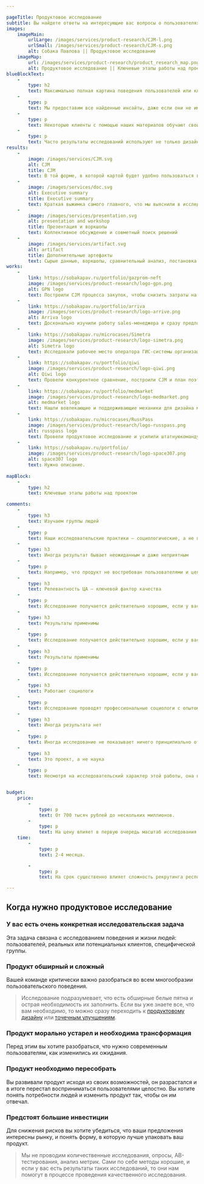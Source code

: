 ```yaml
---

pageTitle: Продуктовое исследование
subtitle: Вы найдете ответы на интересующие вас вопросы о пользователях и их поведении и получите наглядную CJM. 
images:
    imageMain:
        urlLarge: /images/services/product-research/CJM-l.png 
        urlSmall: /images/services/product-research/CJM-s.png
        alt: Собака Павлова || Продуктовое исследование
    imageMap:
        url: /images/services/product-research/product_research_map.png
        alt: Продуктовое исследование || Ключевые этапы работы над проектом
blueBlockText:
    -
        type: h2
        text: Максимально полная картина поведения пользователей или клиентов позволит сфокусировать и обосновать инвестиции. 
    -
        type: p
        text: Мы предоставим все найденные инсайты, даже если они не имеют непосредсвенного отношения к продукту.
    -
        type: p
        text: Некоторые клиенты с помощью наших материалов обучают своих сотрудников особенностям продукта.
    -
        type: p
        text: Часто результаты исследований используют не только дизайн-команды, а еще и маркетинг, служба безопасности, отдел продаж, разработчики.
results:
    -
        image: /images/services/CJM.svg
        alt: CJM
        title: CJM
        text: В той форме, в которой картой будет удобно пользоваться вам
    -
        image: /images/services/doc.svg
        alt: Executive summary
        title: Executive summary
        text: Краткая выжимка самого главного, что мы выяснили в исследовании
    -
        image: /images/services/presentation.svg
        alt: presentation and workshop
        title: Презентация и воркшопы
        text: Коллективное обсуждение и совметный поиск решений
    -   
        image: /images/services/artifact.svg
        alt: artifact
        title: Дополнительные артефакты
        text: Сырые данные, воркшопы, сравнительный анализ, постановка для разработи                                                 
works:
    -
        link: https://sobakapav.ru/portfolio/gazprom-neft
        image: /images/services/product-research/logo-gpn.png
        alt: GPN logo
        text: Построили CJM процесса закупок, чтобы снизить затраты на их проведение.
    -
        link: https://sobakapav.ru/portfolio/arriva
        image: /images/services/product-research/logo-arrive.png
        alt: Arriva logo
        text: Досконально изучили работу sales-менеджера и сразу предложили конкретные улучшения в CRM.
    -
        link: https://sobakapav.ru/microcases/Simetra
        image: /images/services/product-research/logo-simetra.png
        alt: Simetra logo
        text: Исследовали рабочее место оператора ГИС-системы организации дорожного движения. 
    -
        link: https://sobakapav.ru/portfolio/qiwi
        image: /images/services/product-research/logo-qiwi.png
        alt: Qiwi logo
        text: Провели конкурентное сравнение, построили CJM и план поэтапного изменения интерфейса.
    -
        link: https://sobakapav.ru/portfolio/medmarket
        image: /images/services/product-research/logo-medmarket.png
        alt: medmarket logo
        text: Нашли вовлекающие и поддерживающие механики для дизайна медицинского приложения.
    -
        link: https://sobakapav.ru/microcases/RussPass
        image: /images/services/product-research/logo-russpass.png
        alt: russpass logo
        text: Провели продуктовое исследование и усилили штатнуюкоманду дизайнеров.
    -
        link: https://sobakapav.ru/portfolio/
        image: /images/services/product-research/logo-space307.png
        alt: space307 logo
        text: Нужно описание.
        
mapBlock:
    -
        type: h2
        text: Ключевые этапы работы над проектом

comments:
    -
        type: h3
        text: Изучаем группы людей
    -
        type: p
        text: Наши исследовательские практики — социологические, а не психологические. То есть мы исследуем поведение групп людей, а не отдельной личности.
    -
        type: h3
        text: Иногда результат бывает неожиданным и даже неприятным
    -
        type: p
        text: Например, что продукт не востребован пользователями и целесообразно свернуть инвестиции. Это тоже ценный результат, избавляющей от пустой траты ресурсов. 
    -
        type: h3
        text: Релевантность ЦА — ключевой фактор качества
    -
        type: p
        text: Исследование получается действительно хорошим, если у вас есть доступ к вашей целевой аудитории.
    -
        type: h3
        text: Результаты применимы
    -
        type: p
        text: Исследование получается действительно хорошим, если у вас есть доступ к вашей целевой аудитории.
    -
        type: h3
        text: Результаты применимы
    -
        type: p
        text: Исследование получается действительно хорошим, если у вас есть доступ к вашей целевой аудитории.
    -
        type: h3
        text: Работают социологи
    -
        type: p
        text: Исследование проводят профессиональные социологи с опытом работы в дизайн-проектах. Другие специалисты, включая дизайнеров, выполняют второстепенные задачи.
    -
        type: h3
        text: Иногда результата нет
    -
        type: p
        text: Иногда исследование не показывает ничего принципиально отличающегося от того, что вы уже знали. Но все-таки обычно это редкость.
    -
        type: h3
        text: Это проект, а не наука
    -
        type: p
        text: Несмотря на исследовательский характер этой работы, она все равно идет в проектном темпе и в проектных рамках. Это отличает наши исследования от научных. 


budget:
    price:
        -
            type: p
            text: От 700 тысяч рублей до нескольких миллионов.
        -
            type: p
            text: На цену влияет в первую очередь масштаб исследования.
    time:
        -
            type: p
            text: 2-4 месяца. 

        -
            type: p
            text: На срок существенно влияет сложность рекрутинга респондентов, входящих в конкретную целевую группу. 

---
```


## Когда нужно продуктовое исследование

### У вас есть очень конкретная исследовательская задача

Эта задача связана с исследованием поведения и жизни людей: пользователей, реальных или потенциальных клиентов, специфической группы. 

### Продукт обширный и сложный

Вашей команде критически важно разобраться во всем многообразии пользовательского поведения.

> Исследование подразумевает, что есть обширные белые пятна и острая необходимость их заполнить. Если вы уже знаете все, что вам необходимо, то можно сразу переходить к [продуктовому дизайну](/services/ux-ui-design) или [точечным улучшениям](/services/redesign).

### Продукт морально устарел и необходима трансформация

Перед этим вы хотите разобраться, что нужно современным пользователям, как изменились их ожидания.

### Продукт необходимо пересобрать

Вы развивали продукт исходя из своих возможностей, он разрастался и в итоге перестал восприниматься пользователями целостно. Вы хотите понять потребности людей и изменить продукт так, чтобы он им отвечал.

### Предстоят большие инвестиции

Для снижения рисков вы хотите убедиться, что ваши предложения интересны рынку, и понять форму, в которую лучше упаковать ваш продукт.

> Мы не проводим количественные исследования, опросы, AB-тестирования, анализ метрик. Сами по себе методы хорошие, и если у вас есть результаты таких исследований, то они нам помогут в процессе проведения качественного исследования.
